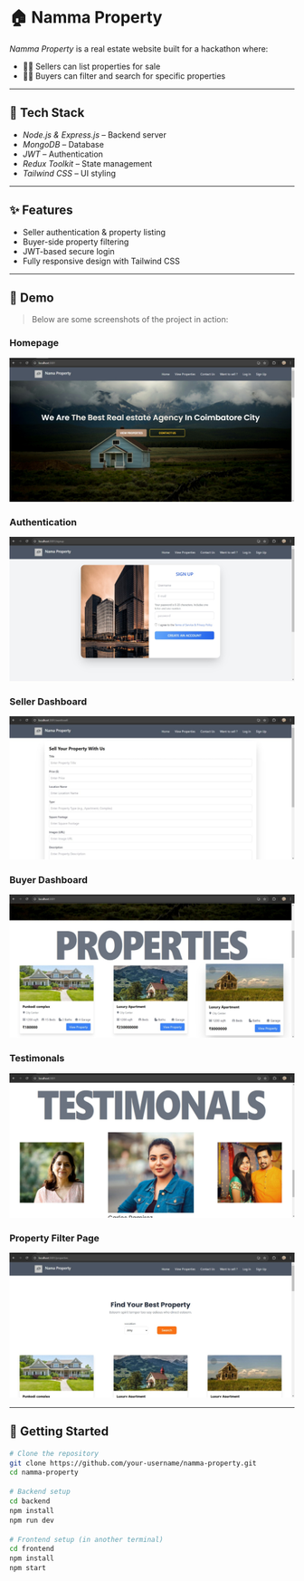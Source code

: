 # 🏠 Namma Property

*Namma Property* is a real estate website built for a hackathon where:

- 🧑‍💼 Sellers can list properties for sale
- 🧑‍💻 Buyers can filter and search for specific properties

---

## 🔧 Tech Stack

- *Node.js & Express.js* – Backend server
- *MongoDB* – Database
- *JWT* – Authentication
- *Redux Toolkit* – State management
- *Tailwind CSS* – UI styling

---

## ✨ Features

- Seller authentication & property listing
- Buyer-side property filtering
- JWT-based secure login
- Fully responsive design with Tailwind CSS

---

## 📸 Demo

> Below are some screenshots of the project in action:

###  Homepage  
![Auth](demo/img1.jpg)

###  Authentication  
![Auth](demo/img6.jpg)

###  Seller Dashboard  
![Seller](demo/img7.jpg)

###  Buyer Dashboard  
![Buyer](demo/img2.jpg)

###  Testimonals  
![Seller](demo/img3.jpg)

###  Property Filter Page  
![Filter](demo/img4.jpg)

---

## 🚀 Getting Started

```bash
# Clone the repository
git clone https://github.com/your-username/namma-property.git
cd namma-property

# Backend setup
cd backend
npm install
npm run dev

# Frontend setup (in another terminal)
cd frontend
npm install
npm start
